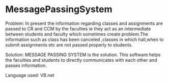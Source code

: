 MessagePassingSystem
================================================
Problem:
       In present the information regarding classes and assignments are passed to CR and CCM  by the faculties ie they act
       as an intermediate between students and faculty which sometimes create problem.The information such as class has been 
       canceled ,classes in which hall,when to submit assignments etc are not passed properly to students.
       
Solution:
        MESSAGE PASSING SYSTEM is the solution.
        This software helps the faculties and students to directly communicates with each other and passes information.
        
Language used: VB.net


